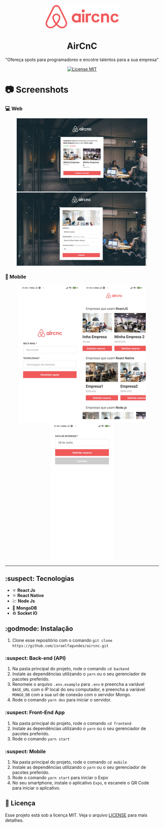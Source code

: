 <h1 align="center">
<br>
  <img src="github/logo.png" alt="AirCnC" width="240">
<br>
<br>
AirCnC
</h1>

<p align="center">"Ofereça spots para programadores e encotre talentos para a sua empresa"</p>

<p align="center">
  <a href="https://opensource.org/licenses/MIT">
    <img src="https://img.shields.io/badge/License-MIT-blue.svg" alt="License MIT">
  </a>
</p>

# :camera: Screenshots

### :computer: Web

<div align="center">
  <img src="github/spotlist.png" alt="demo-web" height="240"> 
  <img src="github/spotregistry.png" alt="demo-web" height="240">
</div>

### :iphone: Mobile

<div align="center">
  <img src="github/login.jpeg" alt="demo-mobile" height="450"> 
  <img src="github/spotlistmobile.jpeg" alt="demo-mobile" height="450"> 
  <img src="github/booking.jpeg" alt="demo-mobile" height="450">
</div>

<hr />

## :suspect: Tecnologias


- ⚛️ **React Js**
- ⚛️ **React Native**
- 💹 **Node Js**
- 📄 **MongoDB** 
- ♻️ **Socket IO**

## :godmode: Instalação

1. Clone esse repositório com o comando `git clone https://github.com/israelfagundes/aircnc.git`<br />

### :suspect: Back-end (API)

1. Na pasta principal do projeto, rode o comando `cd backend`
2. Instale as dependências utilizando o `yarn` ou o seu gerenciador de pacotes preferido.
3. Renomeie o arquivo `.env.example` para `.env` e preencha a variável `BASE_URL` com o IP local do seu computador, e preencha a variável `MONGO_DB` com a sua url de conexão com o servidor Mongo.
4. Rode o comando `yarn dev` para iniciar o servidor.

### :suspect: Front-End App

1. Na pasta principal do projeto, rode o comando `cd frontend`
2. Instale as dependências utilizando o `yarn` ou o seu gerenciador de pacotes preferido.
3. Rode o comando `yarn start`

### :suspect: Mobile

1. Na pasta principal do projeto, rode o comando `cd mobile`
2. Instale as dependências utilizando o `yarn` ou o seu gerenciador de pacotes preferido.
3. Rode o comando `yarn start` para iniciar o Expo
4. No seu smartphone, instale o aplicativo `Expo`, e escaneie o QR Code para iniciar o aplicativo.

## :memo: Licença

Esse projeto está sob a licença MIT. Veja o arquivo [LICENSE](LICENSE.md) para mais detalhes.
